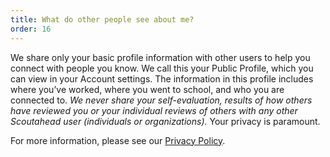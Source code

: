 ```yaml
---
title: What do other people see about me?
order: 16
---
```



We share only your basic profile information with other users to help you connect with people you know. We call this your Public Profile, which you can view in your Account settings. The information in this profile includes where you’ve worked, where you went to school, and who you are connected to.&nbsp;*We never share your self-evaluation, results of how others have reviewed you or your individual reviews of others with any other Scoutahead user (individuals or organizations).*&nbsp;Your privacy is paramount.

For more information, please see our [Privacy Policy](/privacy.html).
